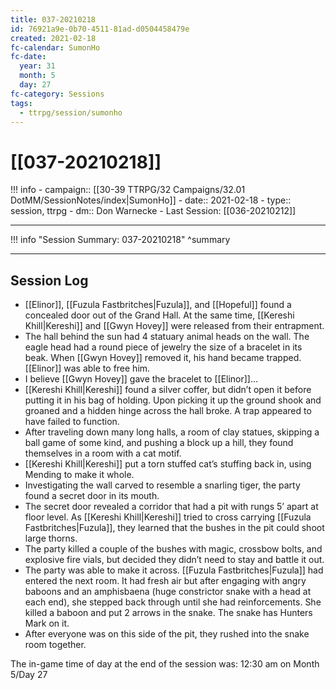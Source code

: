 ```yaml
---
title: 037-20210218
id: 76921a9e-0b70-4511-81ad-d0504458479e
created: 2021-02-18
fc-calendar: SumonHo
fc-date:
  year: 31
  month: 5
  day: 27
fc-category: Sessions
tags:
  - ttrpg/session/sumonho
---
```


# [[037-20210218]]

!!! info
    - campaign:: [[30-39 TTRPG/32 Campaigns/32.01 DotMM/SessionNotes/index|SumonHo]]
    - date:: 2021-02-18
    - type:: session, ttrpg
    - dm:: Don Warnecke
    - Last Session: [[036-20210212]]


---

!!! info "Session Summary: 037-20210218"
    ^summary

---

## Session Log


- [[Elinor]], [[Fuzula Fastbritches|Fuzula]], and [[Hopeful]] found a concealed door out of the Grand Hall. At the same time, [[Kereshi Khill|Kereshi]] and [[Gwyn Hovey]] were released from their entrapment.
- The hall behind the sun had 4 statuary animal heads on the wall. The eagle head had a round piece of jewelry the size of a bracelet in its beak. When [[Gwyn Hovey]] removed it, his hand became trapped. [[Elinor]] was able to free him.
-  I believe [[Gwyn Hovey]] gave the bracelet to [[Elinor]]…
- [[Kereshi Khill|Kereshi]] found a silver coffer, but didn’t open it before putting it in his bag of holding. Upon picking it up the ground shook and groaned and a hidden hinge across the hall broke. A trap appeared to have failed to function.
- After traveling down many long halls, a room of clay statues, skipping a ball game of some kind, and pushing a block up a hill, they found themselves in a room with a cat motif.
- [[Kereshi Khill|Kereshi]] put a torn stuffed cat’s stuffing back in, using Mending to make it whole.
- Investigating the wall carved to resemble a snarling tiger, the party found a secret door in its mouth.
- The secret door revealed a corridor that had a pit with rungs 5’ apart at floor level. As [[Kereshi Khill|Kereshi]] tried to cross carrying [[Fuzula Fastbritches|Fuzula]], they learned that the bushes in the pit could shoot large thorns.
- The party killed a couple of the bushes with magic, crossbow bolts, and explosive fire vials, but decided they didn’t need to stay and battle it out.
- The party was able to make it across. [[Fuzula Fastbritches|Fuzula]] had entered the next room. It had fresh air but after engaging with angry baboons and an amphisbaena (huge constrictor snake with a head at each end), she stepped back through until she had reinforcements. She killed a baboon and put 2 arrows in the snake. The snake has Hunters Mark on it.
- After everyone was on this side of the pit, they rushed into the snake room together.
   

The in-game time of day at the end of the session was: 12:30 am on Month 5/Day 27
